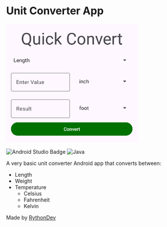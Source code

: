 # Unit Converter App

![img.png](images/preview.png)

![Android Studio Badge](https://img.shields.io/badge/Android%20Studio-3DDC84?logo=androidstudio&logoColor=fff&style=for-the-badge)
![Java](https://img.shields.io/badge/java-%23ED8B00.svg?style=for-the-badge&logo=openjdk&logoColor=white)

A very basic unit converter Android app that converts between:
- Length
- Weight
- Temperature
  - Celsius
  - Fahrenheit
  - Kelvin

Made by [RythonDev](https://rython.dev/)